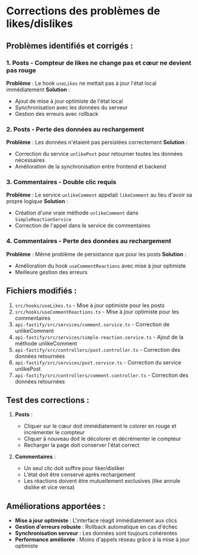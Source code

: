 # Corrections des problèmes de likes/dislikes

## Problèmes identifiés et corrigés :

### 1. Posts - Compteur de likes ne change pas et cœur ne devient pas rouge

**Problème** : Le hook `useLikes` ne mettait pas à jour l'état local immédiatement
**Solution** : 
- Ajout de mise à jour optimiste de l'état local
- Synchronisation avec les données du serveur
- Gestion des erreurs avec rollback

### 2. Posts - Perte des données au rechargement

**Problème** : Les données n'étaient pas persistées correctement
**Solution** : 
- Correction du service `unlikePost` pour retourner toutes les données nécessaires
- Amélioration de la synchronisation entre frontend et backend

### 3. Commentaires - Double clic requis

**Problème** : Le service `unlikeComment` appelait `likeComment` au lieu d'avoir sa propre logique
**Solution** :
- Création d'une vraie méthode `unlikeComment` dans `SimpleReactionService`
- Correction de l'appel dans le service de commentaires

### 4. Commentaires - Perte des données au rechargement

**Problème** : Même problème de persistance que pour les posts
**Solution** :
- Amélioration du hook `useCommentReactions` avec mise à jour optimiste
- Meilleure gestion des erreurs

## Fichiers modifiés :

1. `src/hooks/useLikes.ts` - Mise à jour optimiste pour les posts
2. `src/hooks/useCommentReactions.ts` - Mise à jour optimiste pour les commentaires
3. `api-fastify/src/services/comment.service.ts` - Correction de unlikeComment
4. `api-fastify/src/services/simple-reaction.service.ts` - Ajout de la méthode unlikeComment
5. `api-fastify/src/controllers/post.controller.ts` - Correction des données retournées
6. `api-fastify/src/services/post.service.ts` - Correction du service unlikePost
7. `api-fastify/src/controllers/comment.controller.ts` - Correction des données retournées

## Test des corrections :

1. **Posts** :
   - Cliquer sur le cœur doit immédiatement le colorer en rouge et incrémenter le compteur
   - Cliquer à nouveau doit le décolorer et décrémenter le compteur
   - Recharger la page doit conserver l'état correct

2. **Commentaires** :
   - Un seul clic doit suffire pour liker/disliker
   - L'état doit être conservé après rechargement
   - Les réactions doivent être mutuellement exclusives (like annule dislike et vice versa)

## Améliorations apportées :

- **Mise à jour optimiste** : L'interface réagit immédiatement aux clics
- **Gestion d'erreurs robuste** : Rollback automatique en cas d'échec
- **Synchronisation serveur** : Les données sont toujours cohérentes
- **Performance améliorée** : Moins d'appels réseau grâce à la mise à jour optimiste